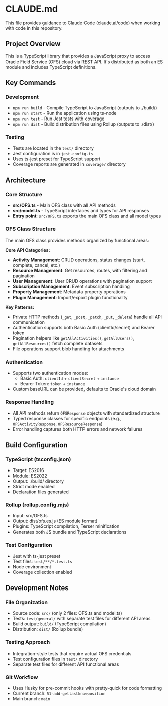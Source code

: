# CLAUDE.md

This file provides guidance to Claude Code (claude.ai/code) when working with code in this repository.

## Project Overview

This is a TypeScript library that provides a JavaScript proxy to access Oracle Field Service (OFS) cloud via REST API. It's distributed as both an ES module and includes TypeScript definitions.

## Key Commands

### Development

-   `npm run build` - Compile TypeScript to JavaScript (outputs to ./build/)
-   `npm run start` - Run the application using ts-node
-   `npm run test` - Run Jest tests with coverage
-   `npm run dist` - Build distribution files using Rollup (outputs to ./dist/)

### Testing

-   Tests are located in the `test/` directory
-   Jest configuration is in `jest.config.ts`
-   Uses ts-jest preset for TypeScript support
-   Coverage reports are generated in `coverage/` directory

## Architecture

### Core Structure

-   **src/OFS.ts** - Main OFS class with all API methods
-   **src/model.ts** - TypeScript interfaces and types for API responses
-   **Entry point**: `src/OFS.ts` exports the main OFS class and all model types

### OFS Class Structure

The main OFS class provides methods organized by functional areas:

**Core API Categories:**

-   **Activity Management**: CRUD operations, status changes (start, complete, cancel, etc.)
-   **Resource Management**: Get resources, routes, with filtering and pagination
-   **User Management**: User CRUD operations with pagination support
-   **Subscription Management**: Event subscription handling
-   **Property Management**: Metadata property operations
-   **Plugin Management**: Import/export plugin functionality

**Key Patterns:**

-   Private HTTP methods (`_get`, `_post`, `_patch`, `_put`, `_delete`) handle all API communication
-   Authentication supports both Basic Auth (clientId/secret) and Bearer token
-   Pagination helpers like `getAllActivities()`, `getAllUsers()`, `getAllResources()` fetch complete datasets
-   File operations support blob handling for attachments

### Authentication

-   Supports two authentication modes:
    -   Basic Auth: `clientId` + `clientSecret` + `instance`
    -   Bearer Token: `token` + `instance`
-   Custom baseURL can be provided, defaults to Oracle's cloud domain

### Response Handling

-   All API methods return `OFSResponse` objects with standardized structure
-   Typed response classes for specific endpoints (e.g., `OFSActivityResponse`, `OFSResourceResponse`)
-   Error handling captures both HTTP errors and network failures

## Build Configuration

### TypeScript (tsconfig.json)

-   Target: ES2016
-   Module: ES2022
-   Output: ./build/ directory
-   Strict mode enabled
-   Declaration files generated

### Rollup (rollup.config.mjs)

-   Input: src/OFS.ts
-   Output: dist/ofs.es.js (ES module format)
-   Plugins: TypeScript compilation, Terser minification
-   Generates both JS bundle and TypeScript declarations

### Test Configuration

-   Jest with ts-jest preset
-   Test files: `test/**/*.test.ts`
-   Node environment
-   Coverage collection enabled

## Development Notes

### File Organization

-   Source code: `src/` (only 2 files: OFS.ts and model.ts)
-   Tests: `test/general/` with separate test files for different API areas
-   Build output: `build/` (TypeScript compilation)
-   Distribution: `dist/` (Rollup bundle)

### Testing Approach

-   Integration-style tests that require actual OFS credentials
-   Test configuration files in `test/` directory
-   Separate test files for different API functional areas

### Git Workflow

-   Uses Husky for pre-commit hooks with pretty-quick for code formatting
-   Current branch: `51-add-getlastknowposition`
-   Main branch: `main`
